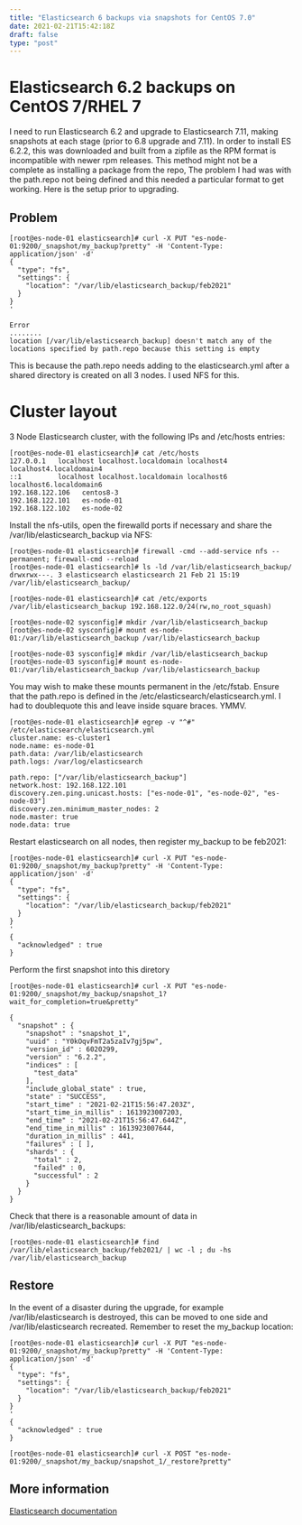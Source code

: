 ```yaml
---
title: "Elasticsearch 6 backups via snapshots for CentOS 7.0"
date: 2021-02-21T15:42:18Z
draft: false
type: "post"
---
```


# Elasticsearch 6.2 backups on CentOS 7/RHEL 7

I need to run Elasticsearch 6.2 and upgrade to Elasticsearch 7.11, making snapshots at each stage (prior to 6.8 upgrade and 7.11). In order to install ES 6.2.2, this was downloaded and built from a zipfile as the RPM format is incompatible with newer rpm releases. This method might not be a complete as installing a package from the repo, The problem I had was with the path.repo not being defined and this needed a particular format to get working. Here is the setup prior to upgrading.

## Problem

```
[root@es-node-01 elasticsearch]# curl -X PUT "es-node-01:9200/_snapshot/my_backup?pretty" -H 'Content-Type: application/json' -d'
{
  "type": "fs",
  "settings": {
    "location": "/var/lib/elasticsearch_backup/feb2021"
  }
}
'

Error
........
location [/var/lib/elasticsearch_backup] doesn't match any of the locations specified by path.repo because this setting is empty
```

This is because the path.repo needs adding to the elasticsearch.yml after a shared directory is created on all 3 nodes. I used NFS for this.

# Cluster layout

3 Node Elasticsearch cluster, with the following IPs and /etc/hosts entries:

```
[root@es-node-01 elasticsearch]# cat /etc/hosts
127.0.0.1   localhost localhost.localdomain localhost4 localhost4.localdomain4
::1         localhost localhost.localdomain localhost6 localhost6.localdomain6
192.168.122.106   centos8-3
192.168.122.101   es-node-01
192.168.122.102   es-node-02
```

Install the nfs-utils, open the firewalld ports if necessary and share the /var/lib/elasticsearch_backup via NFS:

```
[root@es-node-01 elasticsearch]# firewall -cmd --add-service nfs --permanent; firewall-cmd --reload
[root@es-node-01 elasticsearch]# ls -ld /var/lib/elasticsearch_backup/
drwxrwx---. 3 elasticsearch elasticsearch 21 Feb 21 15:19 /var/lib/elasticsearch_backup/

[root@es-node-01 elasticsearch]# cat /etc/exports
/var/lib/elasticsearch_backup 192.168.122.0/24(rw,no_root_squash)

[root@es-node-02 sysconfig]# mkdir /var/lib/elasticsearch_backup
[root@es-node-02 sysconfig]# mount es-node-01:/var/lib/elasticsearch_backup /var/lib/elasticsearch_backup

[root@es-node-03 sysconfig]# mkdir /var/lib/elasticsearch_backup
[root@es-node-03 sysconfig]# mount es-node-01:/var/lib/elasticsearch_backup /var/lib/elasticsearch_backup

```
You may wish to make these mounts permanent in the /etc/fstab. Ensure that the path.repo is defined in the /etc/elasticsearch/elasticsearch.yml. I had to doublequote this and leave inside square braces. YMMV.

```
[root@es-node-01 elasticsearch]# egrep -v "^#" /etc/elasticsearch/elasticsearch.yml
cluster.name: es-cluster1
node.name: es-node-01
path.data: /var/lib/elasticsearch
path.logs: /var/log/elasticsearch

path.repo: ["/var/lib/elasticsearch_backup"]
network.host: 192.168.122.101
discovery.zen.ping.unicast.hosts: ["es-node-01", "es-node-02", "es-node-03"]
discovery.zen.minimum_master_nodes: 2
node.master: true
node.data: true
```
Restart elasticsearch on all nodes, then register my_backup to be feb2021:

```
[root@es-node-01 elasticsearch]# curl -X PUT "es-node-01:9200/_snapshot/my_backup?pretty" -H 'Content-Type: application/json' -d'
{
  "type": "fs",
  "settings": {
    "location": "/var/lib/elasticsearch_backup/feb2021"
  }
}
'
{
  "acknowledged" : true
}
```
Perform the first snapshot into this diretory

```
[root@es-node-01 elasticsearch]# curl -X PUT "es-node-01:9200/_snapshot/my_backup/snapshot_1?wait_for_completion=true&pretty"

{
  "snapshot" : {
    "snapshot" : "snapshot_1",
    "uuid" : "Y0kOqvFmT2a5zaIv7gj5pw",
    "version_id" : 6020299,
    "version" : "6.2.2",
    "indices" : [
      "test_data"
    ],
    "include_global_state" : true,
    "state" : "SUCCESS",
    "start_time" : "2021-02-21T15:56:47.203Z",
    "start_time_in_millis" : 1613923007203,
    "end_time" : "2021-02-21T15:56:47.644Z",
    "end_time_in_millis" : 1613923007644,
    "duration_in_millis" : 441,
    "failures" : [ ],
    "shards" : {
      "total" : 2,
      "failed" : 0,
      "successful" : 2
    }
  }
}
```

Check that there is a reasonable amount of data in /var/lib/elasticsearch_backups:
```
[root@es-node-01 elasticsearch]# find /var/lib/elasticsearch_backup/feb2021/ | wc -l ; du -hs /var/lib/elasticsearch_backup
```

## Restore

In the event of a disaster during the upgrade, for example /var/lib/elasticsearch is destroyed, this can be moved to one side and /var/lib/elasticsearch recreated. Remember to reset the my_backup location:

```
[root@es-node-01 elasticsearch]# curl -X PUT "es-node-01:9200/_snapshot/my_backup?pretty" -H 'Content-Type: application/json' -d'
{
  "type": "fs",
  "settings": {
    "location": "/var/lib/elasticsearch_backup/feb2021"
  }
}
'
{
  "acknowledged" : true
}
```

```
[root@es-node-01 elasticsearch]# curl -X POST "es-node-01:9200/_snapshot/my_backup/snapshot_1/_restore?pretty"
```

## More information

[Elasticsearch documentation](https://www.elastic.co/guide/en/elasticsearch/reference/6.8/modules-snapshots.html)
